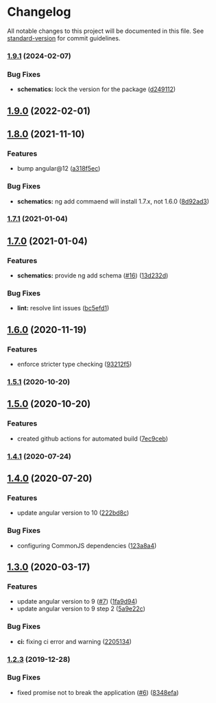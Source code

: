 # Changelog

All notable changes to this project will be documented in this file. See [standard-version](https://github.com/conventional-changelog/standard-version) for commit guidelines.

### [1.9.1](https://github.com/yociduo/ngx-pendo/compare/v1.9.0...v1.9.1) (2024-02-07)


### Bug Fixes

* **schematics:** lock the version for the package ([d249112](https://github.com/yociduo/ngx-pendo/commit/d24911270f2acabeca7910fd6c805542d2adbb7e))

## [1.9.0](https://github.com/yociduo/ngx-pendo/compare/v1.8.0...v1.9.0) (2022-02-01)

## [1.8.0](https://github.com/yociduo/ngx-pendo/compare/v1.7.1...v1.8.0) (2021-11-10)

### Features

*  bump angular@12 ([a318f5ec](https://github.com/yociduo/ngx-pendo/commit/a318f5ec4e437fb6096b5ec34a2b7067cef0e77a))

### Bug Fixes

* **schematics:** ng add commaend will install 1.7.x, not 1.6.0 ([8d92ad3](https://github.com/yociduo/ngx-pendo/commit/8d92ad35837e208298abde8b7be5ee441aad1051))

### [1.7.1](https://github.com/yociduo/ngx-pendo/compare/v1.7.0...v1.7.1) (2021-01-04)

## [1.7.0](https://github.com/yociduo/ngx-pendo/compare/v1.6.0...v1.7.0) (2021-01-04)


### Features

* **schematics:** provide ng add schema ([#16](https://github.com/yociduo/ngx-pendo/issues/16)) ([13d232d](https://github.com/yociduo/ngx-pendo/commit/13d232d840e0cd44163690c6d1b3263e2319b9c1))


### Bug Fixes

* **lint:** resolve lint issues ([bc5efd1](https://github.com/yociduo/ngx-pendo/commit/bc5efd1cd86f0bdf4f4956eb70dd6281d51453a1))

## [1.6.0](https://github.com/yociduo/ngx-pendo/compare/v1.5.1...v1.6.0) (2020-11-19)


### Features

* enforce stricter type checking ([93212f5](https://github.com/yociduo/ngx-pendo/commit/93212f57c356cb139204597ba127dce259a2baab))

### [1.5.1](https://github.com/yociduo/ngx-pendo/compare/v1.5.0...v1.5.1) (2020-10-20)

## [1.5.0](https://github.com/yociduo/ngx-pendo/compare/v1.4.1...v1.5.0) (2020-10-20)


### Features

* created github actions for automated build ([7ec9ceb](https://github.com/yociduo/ngx-pendo/commit/7ec9ceb19017593afbad4b0d0d4a3bd8c800cc9a))

### [1.4.1](https://github.com/yociduo/ngx-pendo/compare/v1.4.0...v1.4.1) (2020-07-24)

## [1.4.0](https://github.com/yociduo/ngx-pendo/compare/v1.3.0...v1.4.0) (2020-07-20)


### Features

* update angular version to 10 ([222bd8c](https://github.com/yociduo/ngx-pendo/commit/222bd8c4c31ebfb3171060ff704a3470aad16b15))


### Bug Fixes

* configuring CommonJS dependencies ([123a8a4](https://github.com/yociduo/ngx-pendo/commit/123a8a4ec2a7f51fbae13abbe5578123703a8227))

## [1.3.0](https://github.com/yociduo/ngx-pendo/compare/v1.2.3...v1.3.0) (2020-03-17)


### Features

* update angular version to 9 ([#7](https://github.com/yociduo/ngx-pendo/issues/7)) ([1fa9d94](https://github.com/yociduo/ngx-pendo/commit/1fa9d943a97ae7952d1a580689082929d66871be))
* update angular version to 9 step 2 ([5a9e22c](https://github.com/yociduo/ngx-pendo/commit/5a9e22c87ec9aac0d5b65e2067250eaa323a04ca))


### Bug Fixes

* **ci:** fixing ci error and warning ([2205134](https://github.com/yociduo/ngx-pendo/commit/220513451d0588505af3d10a2588ba5cea26f236))

### [1.2.3](https://github.com/yociduo/ngx-pendo/compare/v1.2.2...v1.2.3) (2019-12-28)


### Bug Fixes

* fixed promise not to break the application ([#6](https://github.com/yociduo/ngx-pendo/issues/6)) ([8348efa](https://github.com/yociduo/ngx-pendo/commit/8348efabf8687e1b18481561a880c635dac4acb4))
